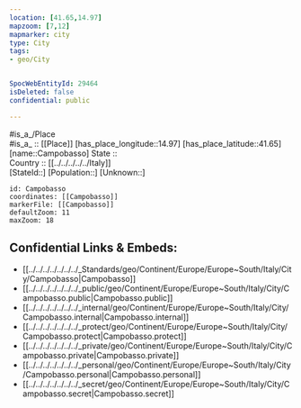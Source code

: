 ```yaml
---
location: [41.65,14.97] 
mapzoom: [7,12] 
mapmarker: city 
type: City
tags:
- geo/City


SpocWebEntityId: 29464
isDeleted: false
confidential: public

---
```

#is_a_/Place  
#is_a_ :: [[Place]] 
[has_place_longitude::14.97] 
[has_place_latitude::41.65] 
[name::Campobasso] 
State ::  
Country :: [[../../../../../Italy]]  
[StateId::] 
[Population::] 
[Unknown::] 


```leaflet
id: Campobasso
coordinates: [[Campobasso]] 
markerFile: [[Campobasso]] 
defaultZoom: 11 
maxZoom: 18
```


## Confidential Links & Embeds: 
- [[../../../../../../../_Standards/geo/Continent/Europe/Europe~South/Italy/City/Campobasso|Campobasso]] 
- [[../../../../../../../_public/geo/Continent/Europe/Europe~South/Italy/City/Campobasso.public|Campobasso.public]] 
- [[../../../../../../../_internal/geo/Continent/Europe/Europe~South/Italy/City/Campobasso.internal|Campobasso.internal]] 
- [[../../../../../../../_protect/geo/Continent/Europe/Europe~South/Italy/City/Campobasso.protect|Campobasso.protect]] 
- [[../../../../../../../_private/geo/Continent/Europe/Europe~South/Italy/City/Campobasso.private|Campobasso.private]] 
- [[../../../../../../../_personal/geo/Continent/Europe/Europe~South/Italy/City/Campobasso.personal|Campobasso.personal]] 
- [[../../../../../../../_secret/geo/Continent/Europe/Europe~South/Italy/City/Campobasso.secret|Campobasso.secret]] 
